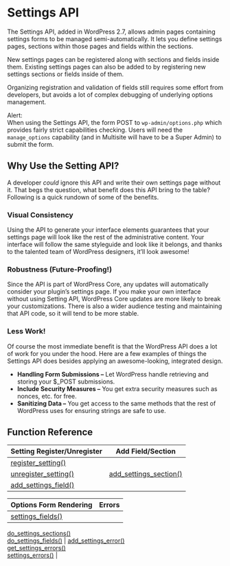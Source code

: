 # Settings API

The Settings API, added in WordPress 2.7, allows admin pages containing settings forms to be managed semi-automatically. It lets you define settings pages, sections within those pages and fields within the sections.

New settings pages can be registered along with sections and fields inside them. Existing settings pages can also be added to by registering new settings sections or fields inside of them.

Organizing registration and validation of fields still requires some effort from developers, but avoids a lot of complex debugging of underlying options management.

Alert:  
When using the Settings API, the form POST to `wp-admin/options.php` which provides fairly strict capabilities checking. Users will need the `manage_options` capability (and in Multisite will have to be a Super Admin) to submit the form.

## Why Use the Setting API?

A developer *could* ignore this API and write their own settings page without it. That begs the question, what benefit does this API bring to the table? Following is a quick rundown of some of the benefits.

### Visual Consistency

Using the API to generate your interface elements guarantees that your settings page will look like the rest of the administrative content. Your interface will follow the same styleguide and look like it belongs, and thanks to the talented team of WordPress designers, it’ll look awesome!

### Robustness (Future-Proofing!)

Since the API is part of WordPress Core, any updates will automatically consider your plugin’s settings page. If you make your own interface without using Setting API, WordPress Core updates are more likely to break your customizations. There is also a wider audience testing and maintaining that API code, so it will tend to be more stable.

### Less Work!

Of course the most immediate benefit is that the WordPress API does a lot of work for you under the hood. Here are a few examples of things the Settings API does besides applying an awesome-looking, integrated design.

*   **Handling Form Submissions –** Let WordPress handle retrieving and storing your $\_POST submissions.
*   **Include Security Measures –** You get extra security measures such as nonces, etc. for free.
*   **Sanitizing Data –** You get access to the same methods that the rest of WordPress uses for ensuring strings are safe to use.

## Function Reference

| Setting Register/Unregister | Add Field/Section |
| --- | --- |
| [register\_setting()](https://developer.wordpress.org/reference/functions/register_setting/)  
[unregister\_setting()](https://developer.wordpress.org/reference/functions/unregister_setting/) | [add\_settings\_section()](https://developer.wordpress.org/reference/functions/add_settings_section/)  
[add\_settings\_field()](https://developer.wordpress.org/reference/functions/add_settings_field/) |

| Options Form Rendering | Errors |
| --- | --- |
| [settings\_fields()](https://developer.wordpress.org/reference/functions/settings_fields/)  
[do\_settings\_sections()](https://developer.wordpress.org/reference/functions/do_settings_sections/)  
[do\_settings\_fields()](https://developer.wordpress.org/reference/functions/do_settings_fields/) | [add\_settings\_error()](https://developer.wordpress.org/reference/functions/add_settings_error/)  
[get\_settings\_errors()](https://developer.wordpress.org/reference/functions/get_settings_errors/)  
[settings\_errors()](https://developer.wordpress.org/reference/functions/settings_errors/) |